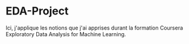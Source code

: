 # EDA-Project
Ici, j'applique les notions que j'ai apprises durant la formation Coursera Exploratory Data Analysis for Machine Learning. 

